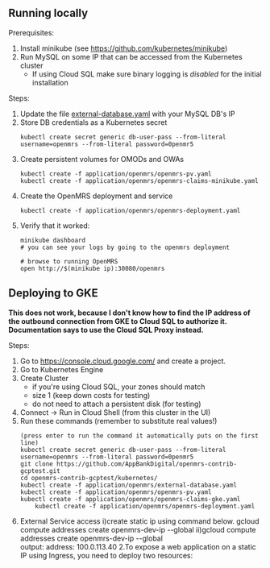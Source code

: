 ## Running locally
 
Prerequisites:

1. Install minikube (see https://github.com/kubernetes/minikube)
2. Run MySQL on some IP that can be accessed from the Kubernetes cluster
   * If using Cloud SQL make sure binary logging is _disabled_ for the initial installation

Steps:

1. Update the file [external-database.yaml](application/openmrs/external-database.yaml) with your MySQL DB's IP
1. Store DB credentials as a Kubernetes secret
	```
	kubectl create secret generic db-user-pass --from-literal username=openmrs --from-literal password=0penmr5
	```
1. Create persistent volumes for OMODs and OWAs
	```
	kubectl create -f application/openmrs/openmrs-pv.yaml
	kubectl create -f application/openmrs/openmrs-claims-minikube.yaml
	```
1. Create the OpenMRS deployment and service
	```
	kubectl create -f application/openmrs/openmrs-deployment.yaml
	``` 
1. Verify that it worked:
	```
	minikube dashboard
	# you can see your logs by going to the openmrs deployment 
	
	# browse to running OpenMRS	
	open http://$(minikube ip):30080/openmrs
	```

## Deploying to GKE

**This does not work, because I don't know how to find the IP address of the outbound
connection from GKE to Cloud SQL to authorize it. Documentation says to use the Cloud
SQL Proxy instead.**

Steps:

1. Go to https://console.cloud.google.com/ and create a project.
1. Go to Kubernetes Engine
1. Create Cluster
    * if you're using Cloud SQL, your zones should match
    * size 1 (keep down costs for testing)
    * do not need to attach a persistent disk (for testing) 
1. Connect -> Run in Cloud Shell (from this cluster in the UI)
1. Run these commands (remember to substitute real values!)
	```
	(press enter to run the command it automatically puts on the first line)
	kubectl create secret generic db-user-pass --from-literal username=openmrs --from-literal password=0penmr5
	git clone https://github.com/AppBankDigital/openmrs-contrib-gcptest.git
	cd openmrs-contrib-gcptest/kubernetes/
	kubectl create -f application/openmrs/external-database.yaml
	kubectl create -f application/openmrs/openmrs-pv.yaml
	kubectl create -f application/openmrs/openmrs-claims-gke.yaml
        kubectl create -f application/openmrs/openmrs-deployment.yaml
	```
1. External Service access
    i)create static ip using command below.
       gcloud compute addresses create openmrs-dev-ip --global
    ii)gcloud compute addresses create openmrs-dev-ip --global   
        output: address: 100.0.113.40
2.To expose a web application on a static IP using Ingress, you need to deploy two resources:
	
